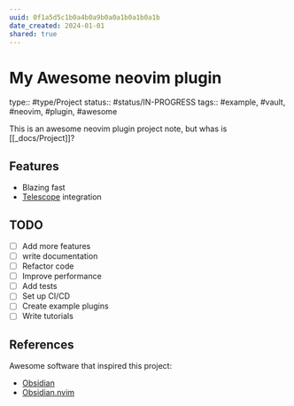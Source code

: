 ```yaml
---
uuid: 0f1a5d5c1b0a4b0a9b0a0a1b0a1b0a1b
date_created: 2024-01-01
shared: true
---
```


# My Awesome neovim plugin

type:: #type/Project
status:: #status/IN-PROGRESS
tags:: #example, #vault, #neovim, #plugin, #awesome

This is an awesome neovim plugin project note, but whas is [[_docs/Project]]?

## Features

- Blazing fast
- [Telescope](https://github.com/nvim-telescope/telescope.nvim) integration

## TODO

- [ ] Add more features
- [ ] write documentation
- [ ] Refactor code
- [ ] Improve performance
- [ ] Add tests
- [ ] Set up CI/CD
- [ ] Create example plugins
- [ ] Write tutorials

## References

Awesome software that inspired this project:

- [Obsidian](https://obsidian.md/)
- [Obsidian.nvim](https://github.com/epwalsh/obsidian.nvim)
